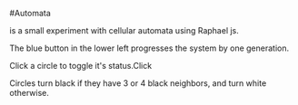 #Automata

is a small experiment with cellular automata using Raphael js. 

The blue button in the lower left progresses the system by one generation.

Click a circle to toggle it's status.Click

Circles turn black if they have 3 or 4 black neighbors, and turn white otherwise.